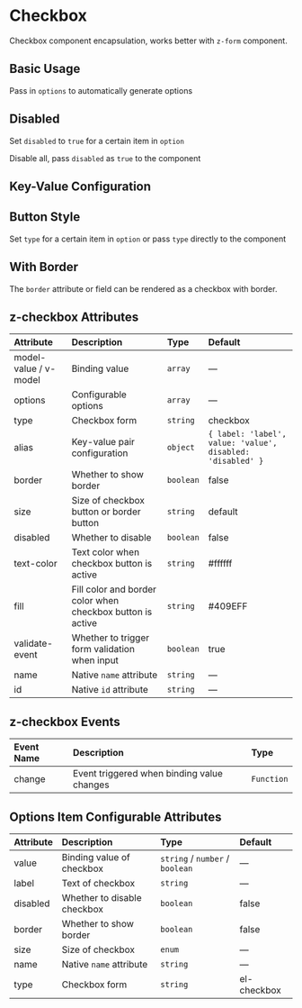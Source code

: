# Checkbox

Checkbox component encapsulation, works better with `z-form` component.

## Basic Usage

Pass in `options` to automatically generate options

<preview path="../../demo/checkbox/normal.vue" />

## Disabled

Set `disabled` to `true` for a certain item in `option`

<preview path="../../demo/checkbox/disabled.vue" />

Disable all, pass `disabled` as `true` to the component

<preview path="../../demo/checkbox/disabled-all.vue" />

## Key-Value Configuration

<preview path="../../demo/checkbox/kv.vue" />

## Button Style

Set `type` for a certain item in `option` or pass `type` directly to the component

<preview path="../../demo/checkbox/style.vue" />

## With Border

The `border` attribute or field can be rendered as a checkbox with border.

<preview path="../../demo/checkbox/border.vue" />

## z-checkbox Attributes

| Attribute             | Description                              | Type                            | Default |
| :-------------------- | :--------------------------------------- | :------------------------------ | :------ |
| model-value / v-model | Binding value                            | `array`                         | —       |
| options               | Configurable options                     | `array`                         | —       |
| type                  | Checkbox form                            | `string`                        | checkbox |
| alias                 | Key-value pair configuration             | `object`                        | `{ label: 'label', value: 'value', disabled: 'disabled' }` |
| border                | Whether to show border                   | `boolean`                       | false   |
| size                  | Size of checkbox button or border button | `string`                        | default |
| disabled              | Whether to disable                       | `boolean`                       | false   |
| text-color            | Text color when checkbox button is active | `string`                      | #ffffff |
| fill                  | Fill color and border color when checkbox button is active | `string` | #409EFF |
| validate-event        | Whether to trigger form validation when input | `boolean`                | true    |
| name                  | Native `name` attribute                  | `string`                        | —       |
| id                    | Native `id` attribute                    | `string`                        | —       |

## z-checkbox Events

| Event Name | Description                      | Type       |
| :--------- | :------------------------------- | :--------- |
| change     | Event triggered when binding value changes | `Function` |

## Options Item Configurable Attributes

| Attribute | Description          | Type                            | Default |
| :-------- | :------------------- | :------------------------------ | :------ |
| value     | Binding value of checkbox | `string` / `number` / `boolean` | —      |
| label     | Text of checkbox     | `string`                        | —      |
| disabled  | Whether to disable checkbox | `boolean`                    | false  |
| border    | Whether to show border | `boolean`                     | false  |
| size      | Size of checkbox     | `enum`                          | —      |
| name      | Native `name` attribute | `string`                     | —      |
| type      | Checkbox form        | `string`                        | el-checkbox |

